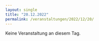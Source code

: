 ```yaml
---
layout: single
title: "20.12.2022"
permalink: /veranstaltungen/2022/12/20/
---
```


Keine Veranstaltung an diesem Tag.
